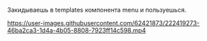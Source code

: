 Закидываешь в templates компонента menu и пользуешься.

https://user-images.githubusercontent.com/62421873/222419273-46ba2ca3-1d4a-4b05-8808-7923ff14c598.mp4
